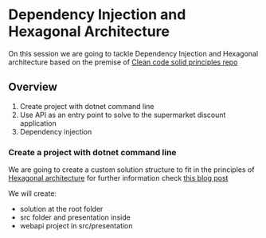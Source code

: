 # Dependency Injection and Hexagonal Architecture
On this session we are going to tackle Dependency Injection and Hexagonal architecture based on the premise of [Clean code solid principles repo](https://github.com/bilelmsekni/CleanCode-Katas/tree/master/dotNet/SolidPrinciples)

## Overview

1. Create project with dotnet command line
2. Use API as an entry point to solve to the supermarket discount application
3. Dependency injection

### Create a project with dotnet command line

We are going to create a custom solution structure to fit in the principles of [Hexagonal architecture](https://netflixtechblog.com/ready-for-changes-with-hexagonal-architecture-b315ec967749) for further information check [this blog post](https://afreixasblog.wordpress.com/2021/05/04/creating-custom-solution-structures/)


We will create: 
* solution at the root folder
* src folder and presentation inside
* webapi project in src/presentation

